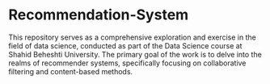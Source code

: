 # Recommendation-System
This repository serves as a comprehensive exploration and exercise in the field of data science, conducted as part of the Data Science course at Shahid Beheshti University. The primary goal of the work is to delve into the realms of recommender systems, specifically focusing on collaborative filtering and content-based methods.
